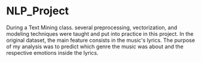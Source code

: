 # NLP_Project
During a Text Mining class. several preprocessing, vectorization, and modeling techniques were taught and put into practice in this project.
In the original dataset, the main feature consists in the music's lyrics. 
The purpose of my analysis was to predict which genre the music was about and the respective emotions inside the lyrics.
